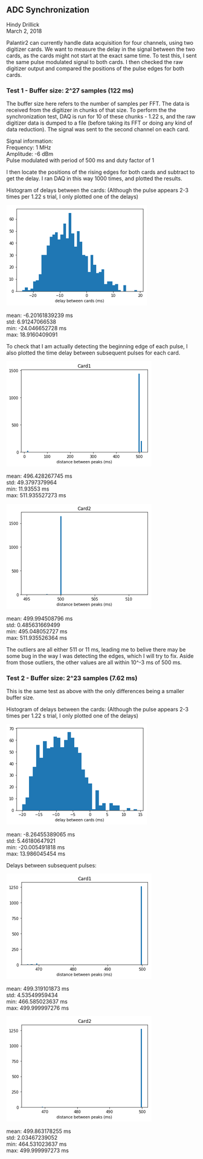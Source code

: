 ## ADC Synchronization
Hindy Drillick\
March 2, 2018


Palantir2 can currently handle data acquisition for four channels, using two digitizer cards. 
We want to measure the delay in the signal between the two cards, as the cards might not start at the exact same time. 
To test this, I sent the same pulse modulated signal to both cards. I then checked the raw digitizer output and
compared the positions of the pulse edges for both cards.

### Test 1 - Buffer size: 2^27 samples (122 ms)
The buffer size here refers to the number of samples per FFT. The data is received from the digitizer in chunks of that size.
To perform the the synchronization test, DAQ is run for 10 of these chunks - 1.22 s, and the raw digitizer data is dumped to a file (before
taking its FFT or doing any kind of data reduction). The signal was sent to the second channel on each card. 

Signal information:\
Frequency: 1 MHz \
Amplitude: -6 dBm\
Pulse modulated with period of 500 ms and duty factor of 1

I then locate the positions of the rising edges for both cards and subtract to get the delay. I ran DAQ in this way 1000 times, and plotted the results. 

Histogram of delays between the cards: 
(Although the pulse appears 2-3 times per 1.22 s trial, I only plotted one of the delays)

![Image](https://github.com/bmxdemo/bmxproject/blob/master/logbook/postings/20180303_ADC_Synchronization/Hist_delays_122_ms_0305.png)

mean: -6.20161839239 ms \
std: 6.91247066538 \
min: -24.046652728 ms\
max: 18.9160409091 

To check that I am actually detecting the beginning edge of each pulse, I also plotted the time delay between subsequent pulses for each card. 

![Image](https://github.com/bmxdemo/bmxproject/blob/master/logbook/postings/20180303_ADC_Synchronization/Hist_peak_dist_card1_122_ms_0305.png)

mean: 496.428267745 ms\
std: 49.3797379964 \
min: 11.93553 ms \
max: 511.935527273 ms

![Image](https://github.com/bmxdemo/bmxproject/blob/master/logbook/postings/20180303_ADC_Synchronization/Hist_peak_dist_card2_122_ms_0305.png)

mean: 499.994508796 ms\
std: 0.485631669499 \
min: 495.048052727 ms\
max: 511.935526364 ms

The outliers are all either 511 or 11 ms, leading me to belive there may be some bug in the way I was detecting the edges, which I will try to fix. Aside from those outliers, the other values are all within 10^-3 ms of 500 ms. 

### Test 2 - Buffer size: 2^23 samples (7.62 ms)
This is the same test as above with the only differences being a smaller buffer size.

Histogram of delays between the cards: 
(Although the pulse appears 2-3 times per 1.22 s trial, I only plotted one of the delays)

![Image](https://github.com/bmxdemo/bmxproject/blob/master/logbook/postings/20180303_ADC_Synchronization/Hist_delays_7_ms_0305.png)

mean: -8.26455389065 ms\
std: 5.46180647921 \
min: -20.005491818 ms\
max: 13.986045454 ms 

Delays between subsequent pulses:

![Image](https://github.com/bmxdemo/bmxproject/blob/master/logbook/postings/20180303_ADC_Synchronization/Hist_peak_dist_card1_7_ms_0305.png)

mean: 499.319101873 ms\
std: 4.53549959434 \
min: 466.585023637 ms\
max: 499.999997276 ms

![Image](https://github.com/bmxdemo/bmxproject/blob/master/logbook/postings/20180303_ADC_Synchronization/Hist_peak_dist_card2_7_ms_0305.png)

mean: 499.863178255 ms\
std: 2.03467239052 \
min: 464.531023637 ms\
max: 499.999997273 ms
